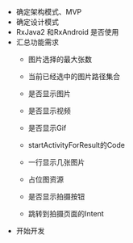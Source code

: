 - 确定架构模式、MVP
- 确定设计模式
- RxJava2 和RxAndroid 是否使用
- 汇总功能需求
  - 图片选择的最大张数
  - 当前已经选中的图片路径集合
  - 是否显示图片
  - 是否显示视频
  - 是否显示Gif
  - startActivityForResult的Code
  - 一行显示几张图片
  - 占位图资源
  
  - 是否显示拍摄按钮
  - 跳转到拍摄页面的Intent
- 开始开发
